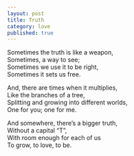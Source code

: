 ```yaml
---
layout: post
title: Truth
category: love
published: true
---
```


Sometimes the truth is like a weapon,  
Sometimes, a way to see;  
Sometimes we use it to be right,  
Sometimes it sets us free.

And, there are times when it multiplies,  
Like the branches of a tree,  
Splitting and growing into different worlds,  
One for you; one for me.

And somewhere, there’s a bigger truth,  
Without a capital “T”,  
With room enough for each of us  
To grow, to love, to be.